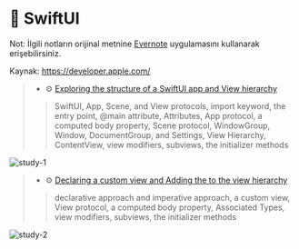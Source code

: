 # 🚧 SwiftUI

Not: İlgili notların orijinal metnine [Evernote](https://evernote.com/download) uygulamasını kullanarak erişebilirsiniz.

Kaynak: https://developer.apple.com/


> - ⚙️ [Exploring the structure of a SwiftUI app and View hierarchy](./Study-1)
>  > SwiftUI, App, Scene, and View protocols, import keyword, the entry point, @main attribute, Attributes, App protocol, a computed body property, Scene protocol, WindowGroup, Window, DocumentGroup, and Settings, View Hierarchy, ContentView, view modifiers, subviews, the initializer methods 

![study-1](https://github.com/enesozmus/SpecializingInSwiftUI/assets/94680591/63527ceb-c0e4-44b1-b297-b2d50e422939)

> - ⚙️ [Declaring a custom view and Adding the to the view hierarchy](./Study-2)
>  > declarative approach and imperative approach, a custom view, View protocol, a computed body property, Associated Types, view modifiers, subviews, the initializer methods

![study-2](https://github.com/enesozmus/SpecializingInSwiftUI/assets/94680591/3b7756d4-2b91-481f-b495-d818a6f99cdd)
